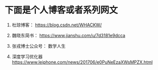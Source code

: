 # 下面是个人博客或者系列网文

1. 杜琼博客： https://blog.csdn.net/WHACKW/

2. 魏晓东简书： https://www.jianshu.com/u/7d3181e9dcca

3. 张戎博士公众号： 数学人生

4. 深度学习优化器   https://www.leiphone.com/news/201706/e0PuNeEzaXWsMPZX.html 
